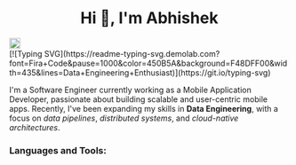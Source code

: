 <h1 align="center">Hi 👋, I'm Abhishek</h1>
<div align='left'>
  <a href='https://www.linkedin.com/dobhalabhi'>
    <img height=20px src='https://img.shields.io/badge/LinkedIn-0077B5?style=for-the-badge&logo=linkedin&logoColor=white'>
  </a>
</div>
[![Typing SVG](https://readme-typing-svg.demolab.com?font=Fira+Code&pause=1000&color=450B5A&background=F48DFF00&width=435&lines=Data+Engineering+Enthusiast)](https://git.io/typing-svg)
<p align="left">I'm a Software Engineer currently working as a Mobile Application Developer, passionate about building scalable and user-centric mobile apps. Recently, I've been expanding my skills in <strong>Data Engineering</strong>, with a focus on <i>data pipelines</i>, <i>distributed systems</i>, and <i>cloud-native architectures</i>.</h3>
<h3 align="left">Languages and Tools:</h3>
